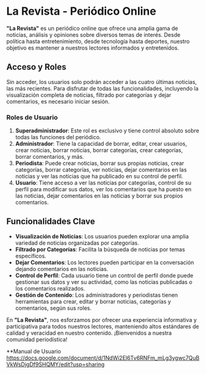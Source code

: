 # La Revista - Periódico Online

**"La Revista"** es un periódico online que ofrece una amplia gama de noticias, análisis y opiniones sobre diversos temas de interés. Desde política hasta entretenimiento, desde tecnología hasta deportes, nuestro objetivo es mantener a nuestros lectores informados y entretenidos.

## Acceso y Roles

Sin acceder, los usuarios solo podrán acceder a las cuatro últimas noticias, las más recientes. Para disfrutar de todas las funcionalidades, incluyendo la visualización completa de noticias, filtrado por categorías y dejar comentarios, es necesario iniciar sesión.

### Roles de Usuario

1. **Superadministrador**: Este rol es exclusivo y tiene control absoluto sobre todas las funciones del periódico. 
2. **Administrador**: Tiene la capacidad de borrar, editar, crear usuarios, crear noticias, borrar noticias, borrar categorías, crear categorías, borrar comentarios, y más.
3. **Periodista**: Puede crear noticias, borrar sus propias noticias, crear categorías, borrar categorías, ver noticias, dejar comentarios en las noticias y ver las noticias que ha publicado en su control de perfil.
4. **Usuario**: Tiene acceso a ver las noticias por categorías, control de su perfil para modificar sus datos, ver los comentarios que ha puesto en las noticias, dejar comentarios en las noticias y borrar sus propios comentarios.

## Funcionalidades Clave

- **Visualización de Noticias**: Los usuarios pueden explorar una amplia variedad de noticias organizadas por categorías.
- **Filtrado por Categorías**: Facilita la búsqueda de noticias por temas específicos.
- **Dejar Comentarios**: Los lectores pueden participar en la conversación dejando comentarios en las noticias.
- **Control de Perfil**: Cada usuario tiene un control de perfil donde puede gestionar sus datos y ver su actividad, como las noticias publicadas o los comentarios realizados.
- **Gestión de Contenido**: Los administradores y periodistas tienen herramientas para crear, editar y borrar noticias, categorías y comentarios, según sus roles.

En **"La Revista"**, nos esforzamos por ofrecer una experiencia informativa y participativa para todos nuestros lectores, manteniendo altos estándares de calidad y veracidad en nuestro contenido. ¡Bienvenidos a nuestra comunidad periodística!

**Manual de Usuario
https://docs.google.com/document/d/1NdWi2El6Tv6RNFm_mLg3ygwc7QuBVkWsDjgDf9SHQMY/edit?usp=sharing
